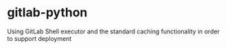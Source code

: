 # gitlab-python

Using GitLab Shell executor and the standard caching functionality in order to support deployment